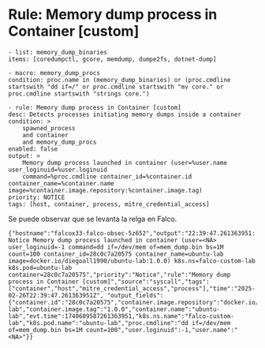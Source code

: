 # Rule: Memory dump process in Container [custom]


    - list: memory_dump_binaries
    items: [coredumpctl, gcore, memdump, dumpe2fs, dotnet-dump]

    - macro: memory_dump_procs
    condition: proc.name in (memory_dump_binaries) or (proc.cmdline startswith "dd if=/" or proc.cmdline startswith "mv core." or proc.cmdline startswith "strings core.")

    - rule: Memory dump process in Container [custom]
    desc: Detects processes initiating memory dumps inside a container
    condition: >
        spawned_process
        and container
        and memory_dump_procs
    enabled: false
    output: >
        Memory dump process launched in container (user=%user.name user_loginuid=%user.loginuid
        command=%proc.cmdline container_id=%container.id container_name=%container.name image=%container.image.repository:%container.image.tag)
    priority: NOTICE
    tags: [host, container, process, mitre_credential_access]

Se puede observar que se levanta la relga en Falco.

    {"hostname":"falcox33-falco-obsec-5z652","output":"22:39:47.261363951: Notice Memory dump process launched in container (user=<NA> user_loginuid=-1 command=dd if=/dev/mem of=mem_dump.bin bs=1M count=100 container_id=28c0c7a20575 container_name=ubuntu-lab image=docker.io/diegoall1990/ubuntu-lab:1.0.0) k8s.ns=falco-custom-lab k8s.pod=ubuntu-lab container=28c0c7a20575","priority":"Notice","rule":"Memory dump process in Container [custom]","source":"syscall","tags":["container","host","mitre_credential_access","process"],"time":"2025-02-26T22:39:47.261363951Z", "output_fields": {"container.id":"28c0c7a20575","container.image.repository":"docker.io/diegoall1990/ubuntu-lab","container.image.tag":"1.0.0","container.name":"ubuntu-lab","evt.time":1740609587261363951,"k8s.ns.name":"falco-custom-lab","k8s.pod.name":"ubuntu-lab","proc.cmdline":"dd if=/dev/mem of=mem_dump.bin bs=1M count=100","user.loginuid":-1,"user.name":"<NA>"}}